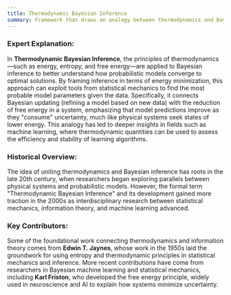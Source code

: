 ```yaml
---
title: Thermodynamic Bayesian Inference
summary: Framework that draws an analogy between thermodynamics and Bayesian probability theory to infer statistical models by treating inference as an energy-minimizing process.
---
```

### Expert Explanation:

In **Thermodynamic Bayesian Inference**, the principles of thermodynamics—such as energy, entropy, and free energy—are applied to Bayesian inference to better understand how probabilistic models converge to optimal solutions. By framing inference in terms of energy minimization, this approach can exploit tools from statistical mechanics to find the most probable model parameters given the data. Specifically, it connects Bayesian updating (refining a model based on new data) with the reduction of free energy in a system, emphasizing that model predictions improve as they "consume" uncertainty, much like physical systems seek states of lower energy. This analogy has led to deeper insights in fields such as machine learning, where thermodynamic quantities can be used to assess the efficiency and stability of learning algorithms.

### Historical Overview:

The idea of uniting thermodynamics and Bayesian inference has roots in the late 20th century, when researchers began exploring parallels between physical systems and probabilistic models. However, the formal term "Thermodynamic Bayesian Inference" and its development gained more traction in the 2000s as interdisciplinary research between statistical mechanics, information theory, and machine learning advanced.

### Key Contributors:

Some of the foundational work connecting thermodynamics and information theory comes from **Edwin T. Jaynes**, whose work in the 1950s laid the groundwork for using entropy and thermodynamic principles in statistical mechanics and inference. More recent contributions have come from researchers in Bayesian machine learning and statistical mechanics, including **Karl Friston**, who developed the free energy principle, widely used in neuroscience and AI to explain how systems minimize uncertainty.